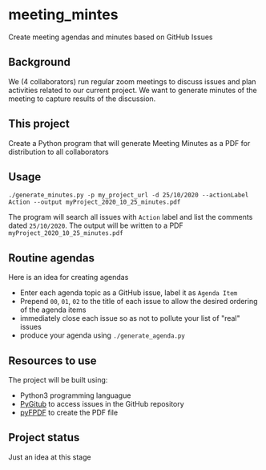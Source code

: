 # meeting_mintes
Create meeting agendas and minutes based on GitHub Issues

## Background
We (4 collaborators) run regular zoom meetings to discuss issues and plan activities related to our current project. We want to generate minutes 
of the meeting to capture results of the discussion. 

## This project
Create a Python program that will generate Meeting Minutes as a PDF for distribution to all collaborators 

## Usage

```
./generate_minutes.py -p my_project_url -d 25/10/2020 --actionLabel Action --output myProject_2020_10_25_minutes.pdf
```

The program will search all issues with ``Action`` label and list the comments dated ``25/10/2020``. The output will be
written to a PDF ``myProject_2020_10_25_minutes.pdf``

## Routine agendas

Here is an idea for creating agendas

* Enter each agenda topic as a GitHub issue, label it as  ``Agenda Item``
* Prepend ``00``, ``01``, ``02`` to the title of each issue to allow the desired ordering of the agenda items
* immediately close each issue so as not to pollute your list of "real" issues
* produce your agenda using ``./generate_agenda.py``

## Resources to use
The project will be built using:

* Python3 programming languague
* [PyGitub](https://github.com/PyGithub/PyGithub) to access issues in the GitHub repository
* [pyFPDF](https://pypi.org/project/fpdf/) to create the PDF file

## Project status
Just an idea at this stage
